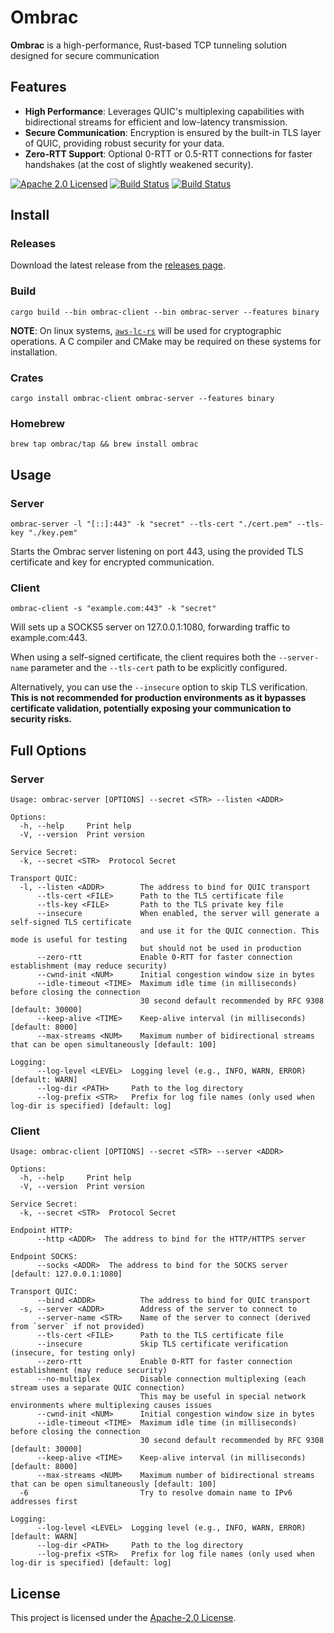 # Ombrac

**Ombrac** is a high-performance, Rust-based TCP tunneling solution designed for secure communication

## Features
- **High Performance**: Leverages QUIC's multiplexing capabilities with bidirectional streams for efficient and low-latency transmission.
- **Secure Communication**: Encryption is ensured by the built-in TLS layer of QUIC, providing robust security for your data.
- **Zero-RTT Support**: Optional 0-RTT or 0.5-RTT connections for faster handshakes (at the cost of slightly weakened security).

[![Apache 2.0 Licensed][license-badge]][license-url]
[![Build Status][ci-badge]][ci-url]
[![Build Status][release-badge]][release-url]



## Install
### Releases
Download the latest release from the [releases page](https://github.com/ombrac/ombrac/releases).



### Build
```shell
cargo build --bin ombrac-client --bin ombrac-server --features binary
```

**NOTE**: On linux systems, [`aws-lc-rs`](https://github.com/aws/aws-lc-rs) will be used for cryptographic operations. A C compiler and CMake may be required on these systems for installation.

### Crates
```shell
cargo install ombrac-client ombrac-server --features binary
```

### Homebrew
```shell
brew tap ombrac/tap && brew install ombrac
```


## Usage
### Server
```shell
ombrac-server -l "[::]:443" -k "secret" --tls-cert "./cert.pem" --tls-key "./key.pem"
```
Starts the Ombrac server listening on port 443, using the provided TLS certificate and key for encrypted communication.

### Client
```shell
ombrac-client -s "example.com:443" -k "secret"
```
Will sets up a SOCKS5 server on 127.0.0.1:1080, forwarding traffic to example.com:443.

When using a self-signed certificate, the client requires both the `--server-name` parameter and the `--tls-cert` path to be explicitly configured. 

Alternatively, you can use the `--insecure` option to skip TLS verification. **This is not recommended for production environments as it bypasses certificate validation, potentially exposing your communication to security risks.**


## Full Options

### Server

```shell
Usage: ombrac-server [OPTIONS] --secret <STR> --listen <ADDR>

Options:
  -h, --help     Print help
  -V, --version  Print version

Service Secret:
  -k, --secret <STR>  Protocol Secret

Transport QUIC:
  -l, --listen <ADDR>        The address to bind for QUIC transport
      --tls-cert <FILE>      Path to the TLS certificate file
      --tls-key <FILE>       Path to the TLS private key file
      --insecure             When enabled, the server will generate a self-signed TLS certificate
                             and use it for the QUIC connection. This mode is useful for testing
                             but should not be used in production
      --zero-rtt             Enable 0-RTT for faster connection establishment (may reduce security)
      --cwnd-init <NUM>      Initial congestion window size in bytes
      --idle-timeout <TIME>  Maximum idle time (in milliseconds) before closing the connection
                             30 second default recommended by RFC 9308 [default: 30000]
      --keep-alive <TIME>    Keep-alive interval (in milliseconds) [default: 8000]
      --max-streams <NUM>    Maximum number of bidirectional streams that can be open simultaneously [default: 100]

Logging:
      --log-level <LEVEL>  Logging level (e.g., INFO, WARN, ERROR) [default: WARN]
      --log-dir <PATH>     Path to the log directory
      --log-prefix <STR>   Prefix for log file names (only used when log-dir is specified) [default: log]
```

### Client
```shell
Usage: ombrac-client [OPTIONS] --secret <STR> --server <ADDR>

Options:
  -h, --help     Print help
  -V, --version  Print version

Service Secret:
  -k, --secret <STR>  Protocol Secret

Endpoint HTTP:
      --http <ADDR>  The address to bind for the HTTP/HTTPS server

Endpoint SOCKS:
      --socks <ADDR>  The address to bind for the SOCKS server [default: 127.0.0.1:1080]

Transport QUIC:
      --bind <ADDR>          The address to bind for QUIC transport
  -s, --server <ADDR>        Address of the server to connect to
      --server-name <STR>    Name of the server to connect (derived from `server` if not provided)
      --tls-cert <FILE>      Path to the TLS certificate file
      --insecure             Skip TLS certificate verification (insecure, for testing only)
      --zero-rtt             Enable 0-RTT for faster connection establishment (may reduce security)
      --no-multiplex         Disable connection multiplexing (each stream uses a separate QUIC connection)
                             This may be useful in special network environments where multiplexing causes issues
      --cwnd-init <NUM>      Initial congestion window size in bytes
      --idle-timeout <TIME>  Maximum idle time (in milliseconds) before closing the connection
                             30 second default recommended by RFC 9308 [default: 30000]
      --keep-alive <TIME>    Keep-alive interval (in milliseconds) [default: 8000]
      --max-streams <NUM>    Maximum number of bidirectional streams that can be open simultaneously [default: 100]
  -6                         Try to resolve domain name to IPv6 addresses first

Logging:
      --log-level <LEVEL>  Logging level (e.g., INFO, WARN, ERROR) [default: WARN]
      --log-dir <PATH>     Path to the log directory
      --log-prefix <STR>   Prefix for log file names (only used when log-dir is specified) [default: log]
```

## License
This project is licensed under the [Apache-2.0 License](./LICENSE).

[license-badge]: https://img.shields.io/badge/license-apache-blue.svg
[license-url]: https://github.com/ombrac/ombrac/blob/main/LICENSE
[ci-badge]: https://github.com/ombrac/ombrac/workflows/CI/badge.svg
[ci-url]: https://github.com/ombrac/ombrac/actions/workflows/ci.yml?query=branch%3Amain
[release-badge]: https://github.com/ombrac/ombrac/workflows/Release/badge.svg
[release-url]: https://github.com/ombrac/ombrac/actions/workflows/release.yml?query=branch%3Amain
